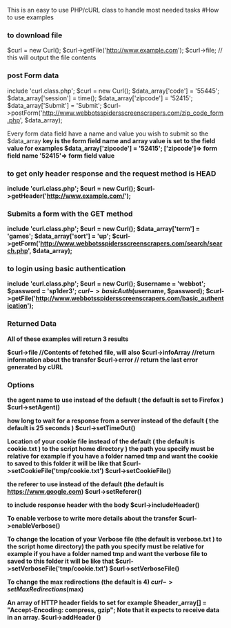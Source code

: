 This is an easy to use PHP/cURL class to handle most needed tasks
#How to use examples

### to download  file
$curl = new Curl();
$curl->getFile('http://www.example.com');
$curl->file; // this will output the file contents

### post Form data
include 'curl.class.php';
$curl = new Curl();
$data_array['code'] = '55445';
$data_array['session'] = time();
$data_array['zipcode'] = '52415';
$data_array['Submit'] = 'Submit';
$curl->postForm('http://www.webbotsspidersscreenscrapers.com/zip_code_form.php', $data_array);

Every form data field have a name and value you wish to submit
so the $data_array <b>key<b> is the form field name and array value is set to the field value
for examples 
$data_array['zipcode'] = '52415'; 
['zipcode']=> form field name '52415'=> form field value

### to get only header response and the request method is HEAD
include 'curl.class.php';
$curl = new Curl();
$curl->getHeader('http://www.example.com/');

### Submits a form with the GET method
include 'curl.class.php';
$curl = new Curl();
$data_array['term'] = 'games';
$data_array['sort'] = 'up';
$curl->getForm('http://www.webbotsspidersscreenscrapers.com/search/search.php', $data_array);

### to login using basic authentication
include 'curl.class.php';
$curl = new Curl();
$username = 'webbot';
$password = 'sp1der3';
$curl->basicAuth($username, $password);
$curl->getFile('http://www.webbotsspidersscreenscrapers.com/basic_authentication');

### Returned Data
All of these examples will return 3 results

$curl->file //Contents of fetched file, will also
$curl->infoArray //return information about the transfer
$curl->error // return the last error generated by cURL

### Options
the agent name to use instead of the default ( the default is set to Firefox )
$curl->setAgent()

how long to wait for a response from a server instead of the default ( the default is 25 seconds )
$curl->setTimeOut()

Location of your cookie file instead of the default ( the default is cookie.txt ) to the script home directory )
the path you specify must be relative for example
if you have a folder named tmp and want the cookie to saved to this folder it will be like that
$curl->setCookieFile('tmp/cookie.txt')
$curl->setCookieFile()

the referer to use instead of the default (the default is https://www.google.com)
$curl->setReferer()

to include response header with the body
$curl->includeHeader() 

To enable verbose to write more details about the transfer
$curl->enableVerbose()

To change the location of your Verbose file (the default is verbose.txt ) to the script home directory)
the path you specify must be relative for example
if you have a folder named tmp and want the verbose file to saved to this folder it will be like that
$curl->setVerboseFile('tmp/cookie.txt')
$curl->setVerboseFile()

To change the max redirections (the default is 4)
$curl->setMaxRedirections ($max)

An array of HTTP header fields to set
for example 
$header_array[] = "Accept-Encoding: compress, gzip";
Note that it expects to receive data in an array.
$curl->addHeader ()
